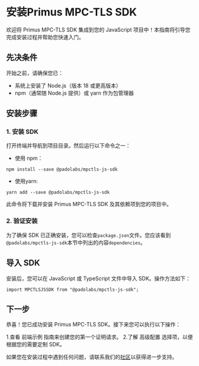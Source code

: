 # 安装Primus MPC-TLS SDK

欢迎将 Primus MPC-TLS SDK 集成到您的 JavaScript 项目中！本指南将引导您完成安装过程并帮助您快速入门。

## 先决条件

开始之前，请确保您已：

- 系统上安装了 Node.js（版本 18 或更高版本）
- npm（通常随 Node.js 提供）或 yarn 作为包管理器



## 安装步骤

### 1. 安装 SDK

打开终端并导航到项目目录。然后运行以下命令之一：

- 使用 npm：

```
npm install --save @padolabs/mpctls-js-sdk
```

- 使用yarn:

```
yarn add --save @padolabs/mpctls-js-sdk
```

此命令将下载并安装 Primus MPC-TLS SDK 及其依赖项到您的项目中。

### 2. 验证安装

为了确保 SDK 已正确安装，您可以检查`package.json`文件。您应该看到`@padolabs/mpctls-js-sdk`本节中列出的内容`dependencies`。

## 导入 SDK

安装后，您可以在 JavaScript 或 TypeScript 文件中导入 SDK。操作方法如下：

```
import MPCTLSJSSDK from "@padolabs/mpctls-js-sdk";
```

## 下一步

恭喜！您已成功安装 Primus MPC-TLS SDK。接下来您可以执行以下操作：

1.查看 前端示例 指南来创建您的第一个证明请求。
2.了解 高级配置 选择项，以便根据您的需要定制 SDK。

如果您在安装过程中遇到任何问题，请联系我们的[社区](https://discord.gg/AYGSqCkZTz)以获得进一步支持。

